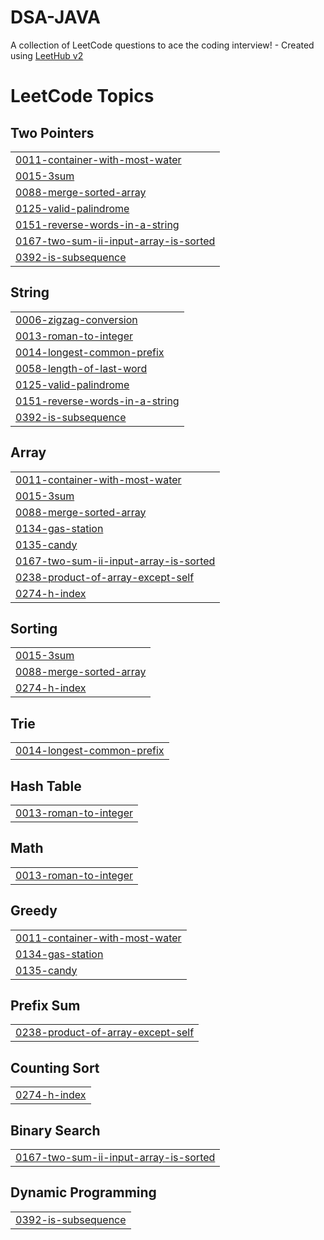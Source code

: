 # DSA-JAVA
A collection of LeetCode questions to ace the coding interview! - Created using [LeetHub v2](https://github.com/arunbhardwaj/LeetHub-2.0)

<!---LeetCode Topics Start-->
# LeetCode Topics
## Two Pointers
|  |
| ------- |
| [0011-container-with-most-water](https://github.com/sivarajaram/DSA-JAVA/tree/master/0011-container-with-most-water) |
| [0015-3sum](https://github.com/sivarajaram/DSA-JAVA/tree/master/0015-3sum) |
| [0088-merge-sorted-array](https://github.com/sivarajaram/DSA-JAVA/tree/master/0088-merge-sorted-array) |
| [0125-valid-palindrome](https://github.com/sivarajaram/DSA-JAVA/tree/master/0125-valid-palindrome) |
| [0151-reverse-words-in-a-string](https://github.com/sivarajaram/DSA-JAVA/tree/master/0151-reverse-words-in-a-string) |
| [0167-two-sum-ii-input-array-is-sorted](https://github.com/sivarajaram/DSA-JAVA/tree/master/0167-two-sum-ii-input-array-is-sorted) |
| [0392-is-subsequence](https://github.com/sivarajaram/DSA-JAVA/tree/master/0392-is-subsequence) |
## String
|  |
| ------- |
| [0006-zigzag-conversion](https://github.com/sivarajaram/DSA-JAVA/tree/master/0006-zigzag-conversion) |
| [0013-roman-to-integer](https://github.com/sivarajaram/DSA-JAVA/tree/master/0013-roman-to-integer) |
| [0014-longest-common-prefix](https://github.com/sivarajaram/DSA-JAVA/tree/master/0014-longest-common-prefix) |
| [0058-length-of-last-word](https://github.com/sivarajaram/DSA-JAVA/tree/master/0058-length-of-last-word) |
| [0125-valid-palindrome](https://github.com/sivarajaram/DSA-JAVA/tree/master/0125-valid-palindrome) |
| [0151-reverse-words-in-a-string](https://github.com/sivarajaram/DSA-JAVA/tree/master/0151-reverse-words-in-a-string) |
| [0392-is-subsequence](https://github.com/sivarajaram/DSA-JAVA/tree/master/0392-is-subsequence) |
## Array
|  |
| ------- |
| [0011-container-with-most-water](https://github.com/sivarajaram/DSA-JAVA/tree/master/0011-container-with-most-water) |
| [0015-3sum](https://github.com/sivarajaram/DSA-JAVA/tree/master/0015-3sum) |
| [0088-merge-sorted-array](https://github.com/sivarajaram/DSA-JAVA/tree/master/0088-merge-sorted-array) |
| [0134-gas-station](https://github.com/sivarajaram/DSA-JAVA/tree/master/0134-gas-station) |
| [0135-candy](https://github.com/sivarajaram/DSA-JAVA/tree/master/0135-candy) |
| [0167-two-sum-ii-input-array-is-sorted](https://github.com/sivarajaram/DSA-JAVA/tree/master/0167-two-sum-ii-input-array-is-sorted) |
| [0238-product-of-array-except-self](https://github.com/sivarajaram/DSA-JAVA/tree/master/0238-product-of-array-except-self) |
| [0274-h-index](https://github.com/sivarajaram/DSA-JAVA/tree/master/0274-h-index) |
## Sorting
|  |
| ------- |
| [0015-3sum](https://github.com/sivarajaram/DSA-JAVA/tree/master/0015-3sum) |
| [0088-merge-sorted-array](https://github.com/sivarajaram/DSA-JAVA/tree/master/0088-merge-sorted-array) |
| [0274-h-index](https://github.com/sivarajaram/DSA-JAVA/tree/master/0274-h-index) |
## Trie
|  |
| ------- |
| [0014-longest-common-prefix](https://github.com/sivarajaram/DSA-JAVA/tree/master/0014-longest-common-prefix) |
## Hash Table
|  |
| ------- |
| [0013-roman-to-integer](https://github.com/sivarajaram/DSA-JAVA/tree/master/0013-roman-to-integer) |
## Math
|  |
| ------- |
| [0013-roman-to-integer](https://github.com/sivarajaram/DSA-JAVA/tree/master/0013-roman-to-integer) |
## Greedy
|  |
| ------- |
| [0011-container-with-most-water](https://github.com/sivarajaram/DSA-JAVA/tree/master/0011-container-with-most-water) |
| [0134-gas-station](https://github.com/sivarajaram/DSA-JAVA/tree/master/0134-gas-station) |
| [0135-candy](https://github.com/sivarajaram/DSA-JAVA/tree/master/0135-candy) |
## Prefix Sum
|  |
| ------- |
| [0238-product-of-array-except-self](https://github.com/sivarajaram/DSA-JAVA/tree/master/0238-product-of-array-except-self) |
## Counting Sort
|  |
| ------- |
| [0274-h-index](https://github.com/sivarajaram/DSA-JAVA/tree/master/0274-h-index) |
## Binary Search
|  |
| ------- |
| [0167-two-sum-ii-input-array-is-sorted](https://github.com/sivarajaram/DSA-JAVA/tree/master/0167-two-sum-ii-input-array-is-sorted) |
## Dynamic Programming
|  |
| ------- |
| [0392-is-subsequence](https://github.com/sivarajaram/DSA-JAVA/tree/master/0392-is-subsequence) |
<!---LeetCode Topics End-->